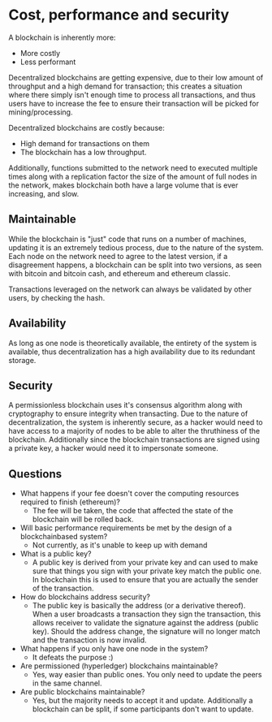 # Cost, performance and security

A blockchain is inherently more:
- More costly
- Less performant

Decentralized blockchains are getting expensive, due to their low amount of throughput and a high demand for transaction; this creates a situation where there simply isn't enough time to process all transactions, and thus users have to increase the fee to ensure their transaction will be picked for mining/processing.

Decentralized blockchains are costly because:
  - High demand for transactions on them
  - The blockchain has a low throughput.

Additionally, functions submitted to the network need to executed multiple times along with a replication factor the size of the amount of full nodes in the network, makes blockchain both have a large volume that is ever increasing, and slow. 

## Maintainable

While the blockchain is "just" code that runs on a number of machines, updating it is an extremely tedious process, due to the nature of the system. Each node on the network need to agree to the latest version, if a disagreement happens, a blockchain can be split into two versions, as seen with bitcoin and bitcoin cash, and ethereum and ethereum classic. 

Transactions leveraged on the network can always be validated by other users, by checking the hash.

## Availability

As long as one node is theoretically available, the entirety of the system is available, thus decentralization has a high availability due to its redundant storage.

## Security

A permissionless blockchain uses it's consensus algorithm along with cryptography to ensure integrity when transacting. Due to the nature of decentralization, the system is inherently secure, as a hacker would need to have access to a majority of nodes to be able to alter the thruthiness of the blockchain. Additionally since the blockchain transactions are signed using a private key, a hacker would need it to impersonate someone.

## Questions

- What happens if your fee doesn't cover the computing resources required to finish (ethereum)?
  - The fee will be taken, the code that affected the state of the blockchain will be rolled back.
- Will basic performance requirements be met by the design of a blockchainbased system?
  - Not currently, as it's unable to keep up with demand
- What is a public key?
  - A public key is derived from your private key and can used to make sure that things you sign with your private key match the public one. In blockchain this is used to ensure that you are actually the sender of the transaction.
- How do blockchains address security?
  - The public key is basically the address (or a derivative thereof). When a user broadcasts a transaction they sign the transaction, this allows receiver to validate the signature against the address (public key). Should the address change, the signature will no longer match and the transaction is now invalid.
- What happens if you only have one node in the system?
  - It defeats the purpose :)
- Are permissioned (hyperledger) blockchains maintainable?
  - Yes, way easier than public ones. You only need to update the peers in the same channel.
- Are public blockchains maintainable?
  - Yes, but the majority needs to accept it and update. Additionally a blockchain can be split, if some participants don't want to update.